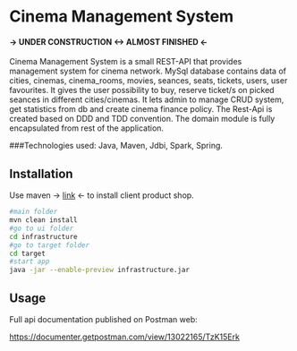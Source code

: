 # Cinema Management System

#### -> UNDER CONSTRUCTION <-> ALMOST FINISHED <-

Cinema Management System is a small REST-API that provides management system for cinema network. MySql database contains
data of cities, cinemas, cinema_rooms, movies, seances, seats, tickets, users, user favourites. It gives the user
possibility to buy, reserve ticket/s on picked seances in different cities/cinemas. It lets admin to manage CRUD system,
get statistics from db and create cinema finance policy. The Rest-Api is created based on DDD and TDD convention. The
domain module is fully encapsulated from rest of the application.

###Technologies used: Java, Maven, Jdbi, Spark, Spring.

## Installation

Use maven -> [link](https://maven.apache.org/download.cgi) <- to install client product shop.

```bash
#main folder
mvn clean install
#go to ui folder 
cd infrastructure
#go to target folder
cd target
#start app
java -jar --enable-preview infrastructure.jar
```

## Usage

Full api documentation published on Postman web:

https://documenter.getpostman.com/view/13022165/TzK15Erk